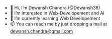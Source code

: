 - 👋 Hi, I’m Dewansh Chandra (@Dewansh36)
- 👀 I’m interested in Web-Developement and AI
- 🌱 I’m currently learning Web Developement
- 📫 You can reach me by just dropping a mail at dewansh.chandra@gmail.com

<!---
Dewansh36/Dewansh36 is a ✨ special ✨ repository because its `README.md` (this file) appears on your GitHub profile.
You can click the Preview link to take a look at your changes.
--->
